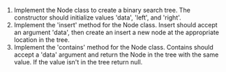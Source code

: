 1. Implement the Node class to create
   a binary search tree. The constructor
   should initialize values 'data', 'left',
   and 'right'.
2. Implement the 'insert' method for the
   Node class. Insert should accept an argument
   'data', then create an insert a new node
   at the appropriate location in the tree.
3. Implement the 'contains' method for the Node
   class. Contains should accept a 'data' argument
   and return the Node in the tree with the same value.
   If the value isn't in the tree return null.
